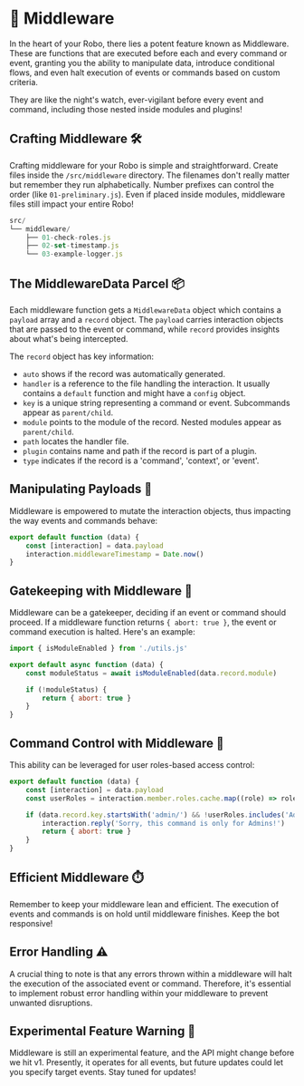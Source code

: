# 🌙 Middleware

In the heart of your Robo, there lies a potent feature known as Middleware. These are functions that are executed before each and every command or event, granting you the ability to manipulate data, introduce conditional flows, and even halt execution of events or commands based on custom criteria.

They are like the night's watch, ever-vigilant before every event and command, including those nested inside modules and plugins!

## Crafting Middleware 🛠️

Crafting middleware for your Robo is simple and straightforward. Create files inside the `/src/middleware` directory. The filenames don't really matter but remember they run alphabetically. Number prefixes can control the order (like `01-preliminary.js`). Even if placed inside modules, middleware files still impact your entire Robo!

```javascript
src/
└── middleware/
    ├── 01-check-roles.js
    ├── 02-set-timestamp.js
    └── 03-example-logger.js
```

## The MiddlewareData Parcel 📦

Each middleware function gets a `MiddlewareData` object which contains a `payload` array and a `record` object. The `payload` carries interaction objects that are passed to the event or command, while `record` provides insights about what's being intercepted.

The `record` object has key information:

- `auto` shows if the record was automatically generated.
- `handler` is a reference to the file handling the interaction. It usually contains a `default` function and might have a `config` object.
- `key` is a unique string representing a command or event. Subcommands appear as `parent/child`.
- `module` points to the module of the record. Nested modules appear as `parent/child`.
- `path` locates the handler file.
- `plugin` contains name and path if the record is part of a plugin.
- `type` indicates if the record is a 'command', 'context', or 'event'.

## Manipulating Payloads 🔄

Middleware is empowered to mutate the interaction objects, thus impacting the way events and commands behave:

```javascript title="/src/middleware/01-example.middleware.js" showLineNumbers
export default function (data) {
	const [interaction] = data.payload
	interaction.middlewareTimestamp = Date.now()
}
```

## Gatekeeping with Middleware 🚧

Middleware can be a gatekeeper, deciding if an event or command should proceed. If a middleware function returns `{ abort: true }`, the event or command execution is halted. Here's an example:

```javascript showLineNumbers {7} title="/src/middleware/02-example.middleware.js"
import { isModuleEnabled } from './utils.js'

export default async function (data) {
	const moduleStatus = await isModuleEnabled(data.record.module)

	if (!moduleStatus) {
		return { abort: true }
	}
}
```

## Command Control with Middleware 🚦

This ability can be leveraged for user roles-based access control:

```javascript showLineNumbers {5-8} title="/src/middleware/03-admin.middleware.js"
export default function (data) {
	const [interaction] = data.payload
	const userRoles = interaction.member.roles.cache.map((role) => role.name)

	if (data.record.key.startsWith('admin/') && !userRoles.includes('Admin')) {
		interaction.reply('Sorry, this command is only for Admins!')
		return { abort: true }
	}
}
```

## Efficient Middleware ⏱️

Remember to keep your middleware lean and efficient. The execution of events and commands is on hold until middleware finishes. Keep the bot responsive!

## Error Handling ⚠️

A crucial thing to note is that any errors thrown within a middleware will halt the execution of the associated event or command. Therefore, it's essential to implement robust error handling within your middleware to prevent unwanted disruptions.

## Experimental Feature Warning 🚧

Middleware is still an experimental feature, and the API might change before we hit v1. Presently, it operates for all events, but future updates could let you specify target events. Stay tuned for updates!
